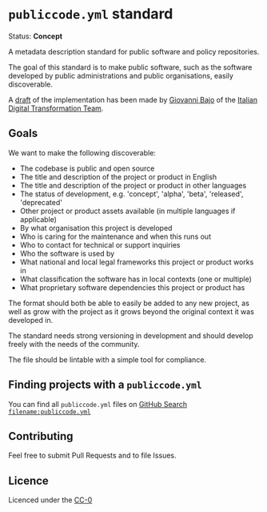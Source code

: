 # `publiccode.yml` standard

Status: **Concept**

A metadata description standard for public software and policy repositories.

The goal of this standard is to make public software, such as the software developed by public administrations and public organisations, easily discoverable.

A [draft](https://gist.github.com/rasky/fbd2da521b827c4a22b352bdb0811471) of the implementation has been made by [Giovanni Bajo](https://github.com/rasky) of the [Italian Digital Transformation Team](https://teamdigitale.governo.it).

## Goals

We want to make the following discoverable:

* The codebase is public and open source
* The title and description of the project or product in English
* The title and description of the project or product in other languages
* The status of development, e.g. 'concept', 'alpha', 'beta', 'released', 'deprecated'
* Other project or product assets available (in multiple languages if applicable)
* By what organisation this project is developed
* Who is caring for the maintenance and when this runs out
* Who to contact for technical or support inquiries
* Who the software is used by
* What national and local legal frameworks this project or product works in
* What classification the software has in local contexts (one or multiple)
* What proprietary software dependencies this project or product has

The format should both be able to easily be added to any new project, as well as grow with the project as it grows beyond the original context it was developed in.

The standard needs strong versioning in development and should develop freely with the needs of the community.

The file should be lintable with a simple tool for compliance.

## Finding projects with a `publiccode.yml`

You can find all `publiccode.yml` files on [GitHub Search `filename:publiccode.yml`](https://github.com/search?utf8=%E2%9C%93&q=filename%3Apubliccode.yml&type=)

## Contributing

Feel free to submit Pull Requests and to file Issues.

## Licence

Licenced under the [CC-0](LICENSE)
